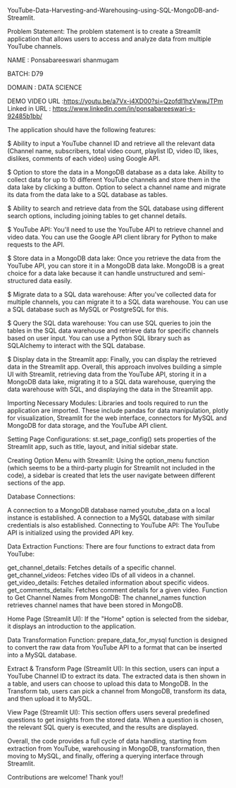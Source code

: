 YouTube-Data-Harvesting-and-Warehousing-using-SQL-MongoDB-and-Streamlit.

Problem Statement: The problem statement is to create a Streamlit application that allows users to access and analyze data from multiple YouTube channels.

NAME : Ponsabareeswari shanmugam

BATCH: D79

DOMAIN : DATA SCIENCE

DEMO VIDEO URL :https://youtu.be/a7Vx-j4XD00?si=QzofdI1hzVwwJTPm
Linked in URL : https://www.linkedin.com/in/ponsabareeswari-s-92485b1bb/


The application should have the following features:

$ Ability to input a YouTube channel ID and retrieve all the relevant data (Channel name, subscribers, total video count, playlist ID, video ID, likes, dislikes, comments of each video) using Google API.

$ Option to store the data in a MongoDB database as a data lake. Ability to collect data for up to 10 different YouTube channels and store them in the data lake by clicking a button. Option to select a channel name and migrate its data from the data lake to a SQL database as tables.

$ Ability to search and retrieve data from the SQL database using different search options, including joining tables to get channel details.

$ YouTube API: You'll need to use the YouTube API to retrieve channel and video data. You can use the Google API client library for Python to make requests to the API.

$ Store data in a MongoDB data lake: Once you retrieve the data from the YouTube API, you can store it in a MongoDB data lake. MongoDB is a great choice for a data lake because it can handle unstructured and semi-structured data easily.

$ Migrate data to a SQL data warehouse: After you've collected data for multiple channels, you can migrate it to a SQL data warehouse. You can use a SQL database such as MySQL or PostgreSQL for this.

$ Query the SQL data warehouse: You can use SQL queries to join the tables in the SQL data warehouse and retrieve data for specific channels based on user input. You can use a Python SQL library such as SQLAlchemy to interact with the SQL database.

$ Display data in the Streamlit app: Finally, you can display the retrieved data in the Streamlit app. Overall, this approach involves building a simple UI with Streamlit, retrieving data from the YouTube API, storing it in a MongoDB data lake, migrating it to a SQL data warehouse, querying the data warehouse with SQL, and displaying the data in the Streamlit app.

Importing Necessary Modules:
Libraries and tools required to run the application are imported. These include pandas for data manipulation, plotly for visualization, Streamlit for the web interface, connectors for MySQL and MongoDB for data storage, and the YouTube API client.

Setting Page Configurations:
st.set_page_config() sets properties of the Streamlit app, such as title, layout, and initial sidebar state.

Creating Option Menu with Streamlit:
Using the option_menu function (which seems to be a third-party plugin for Streamlit not included in the code), a sidebar is created that lets the user navigate between different sections of the app.

Database Connections:

A connection to a MongoDB database named youtube_data on a local instance is established.
A connection to a MySQL database with similar credentials is also established.
Connecting to YouTube API:
The YouTube API is initialized using the provided API key.

Data Extraction Functions:
There are four functions to extract data from YouTube:

get_channel_details: Fetches details of a specific channel.
get_channel_videos: Fetches video IDs of all videos in a channel.
get_video_details: Fetches detailed information about specific videos.
get_comments_details: Fetches comment details for a given video.
Function to Get Channel Names from MongoDB:
The channel_names function retrieves channel names that have been stored in MongoDB.

Home Page (Streamlit UI):
If the "Home" option is selected from the sidebar, it displays an introduction to the application.

Data Transformation Function:
prepare_data_for_mysql function is designed to convert the raw data from YouTube API to a format that can be inserted into a MySQL database.

Extract & Transform Page (Streamlit UI):
In this section, users can input a YouTube Channel ID to extract its data. The extracted data is then shown in a table, and users can choose to upload this data to MongoDB. In the Transform tab, users can pick a channel from MongoDB, transform its data, and then upload it to MySQL.

View Page (Streamlit UI):
This section offers users several predefined questions to get insights from the stored data. When a question is chosen, the relevant SQL query is executed, and the results are displayed.

Overall, the code provides a full cycle of data handling, starting from extraction from YouTube, warehousing in MongoDB, transformation, then moving to MySQL, and finally, offering a querying interface through Streamlit.

Contributions are welcome! 
Thank you!!





